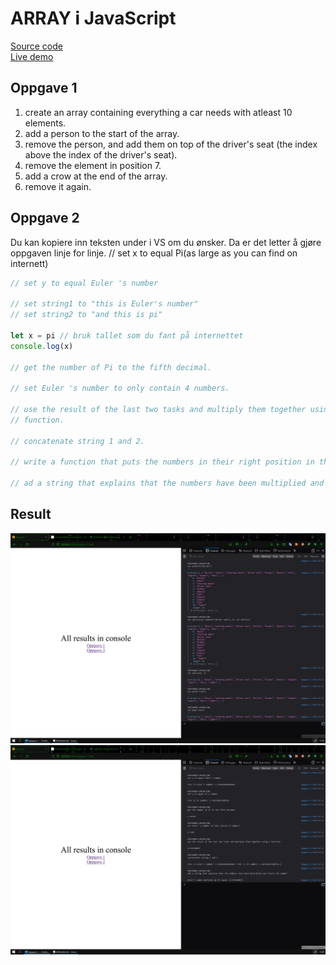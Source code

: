 # ARRAY i JavaScript

[Source code](https://github.com/chriskodehub/KH-7_det-norske-flagget)  
[Live demo](https://chriskodehub.github.io/KH-7_det-norske-flagget/)

## Oppgave 1

1. create an array containing everything a car needs with atleast 10 elements.
2. add a person to the start of the array.
3. remove the person, and add them on top of the driver's seat (the index above the index of the driver's seat).
4. remove the element in position 7.
5. add a crow at the end of the array.
6. remove it again.

## Oppgave 2

Du kan kopiere inn teksten under i VS om du ønsker. Da er det letter å gjøre oppgaven linje for linje. // set x to equal Pi(as large as you can find on internett)

```js
// set y to equal Euler 's number

// set string1 to "this is Euler's number"
// set string2 to "and this is pi"

let x = pi // bruk tallet som du fant på internettet
console.log(x)

// get the number of Pi to the fifth decimal.

// set Euler 's number to only contain 4 numbers.

// use the result of the last two tasks and multiply them together using a
// function.

// concatenate string 1 and 2.

// write a function that puts the numbers in their right position in the new string.

// ad a string that explains that the numbers have been multiplied and insert the number.
```

## Result

![Result](img/result1.png)
![Result](img/result2.png)
